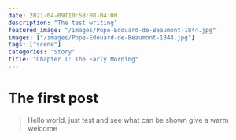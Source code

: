 ```yaml
---
date: 2021-04-09T10:58:08-04:00
description: "The test writing"
featured_image: "/images/Pope-Edouard-de-Beaumont-1844.jpg"
images: ["/images/Pope-Edouard-de-Beaumont-1844.jpg"]
tags: ["scene"]
categories: "Story"
title: "Chapter I: The Early Morning"
---
```


# The first post
>Hello world, just test and see what can be shown
> give a warm welcome


